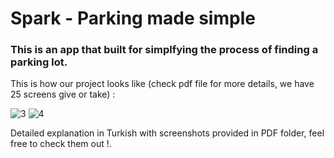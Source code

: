 # Spark - Parking made simple


### This is an app that built for simplfying the process of finding a parking lot.
This is how our project looks like (check pdf file for more details, we have 25 screens give or take) :

![3](https://user-images.githubusercontent.com/69651222/110969997-5d4c8500-836a-11eb-8a71-b05165952def.png)
![4](https://user-images.githubusercontent.com/69651222/110970217-938a0480-836a-11eb-854d-caa70d2feb10.png)


Detailed explanation in Turkish with screenshots provided in PDF folder, feel free to check them out !.
